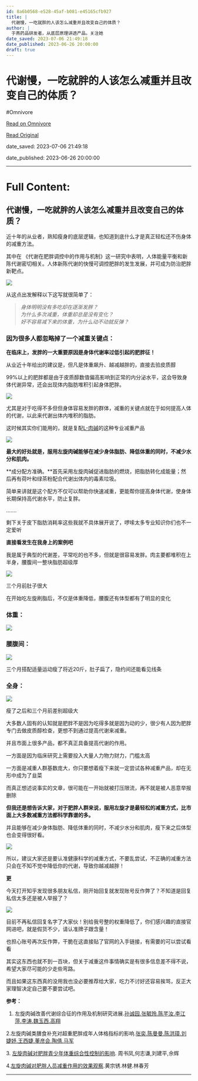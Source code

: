 ```yaml
---
id: 8a6b0568-e528-45af-b081-e45165cfb927
title: |
  代谢慢，一吃就胖的人该怎么减重并且改变自己的体质？
author: |
  于燕药品研发者，从底层原理讲透产品。​关注她
date_saved: 2023-07-06 21:49:18
date_published: 2023-06-26 20:00:00
draft: true
---
```


# 代谢慢，一吃就胖的人该怎么减重并且改变自己的体质？
#Omnivore

[Read on Omnivore](https://omnivore.app/me/-1892e0a0e2a)

[Read Original](https://zhuanlan.zhihu.com/p/514076071)

date_saved: 2023-07-06 21:49:18

date_published: 2023-06-26 20:00:00

--- 

# Full Content: 

## 代谢慢，一吃就胖的人该怎么减重并且改变自己的体质？

近十年的从业者，熟知瘦身的底层逻辑，也知道到底什么才是真正轻松还不伤身体的减重方法。

其中在 《代谢在肥胖调控中的作用与机制》这一研究中表明，人体能量平衡和新陈代谢密切相关。人体新陈代谢的快慢可调控肥胖的发生发展，并可成为防治肥胖新靶点。

![](https://proxy-prod.omnivore-image-cache.app/1170x1560,sB03THarob7CEzLcYxGwwvlxPQBjYBIXD-gC1n5-xtfw/https://pic4.zhimg.com/v2-c2414c96b4e0fe617c7b831142f2928b_b.jpg)

从这点出发解释以下这写就很简单了：

> _身体明明没有多吃却在逐渐发胖？_  
> _为什么多次减重，体重却总是没有变化？_  
> _好不容易减下来的体重，为什么动不动就反弹？_

### 因为很多人都忽略掉了一个减重关键点：

**在临床上，发胖的一大重要原因是身体代谢率过低引起的肥胖征！**

从业近十年给出的建议是，但凡是体重飙升、越减越胖的，直接去验皮质醇

99%以上的肥胖都是由于皮质醇数值偏高影响到正常的内分泌水平，这会导致身体代谢异常，还会出现体内脂肪堆积引起身体肥胖。

![](https://proxy-prod.omnivore-image-cache.app/1280x792,sKyno2HyRprdOCvI7bk7vNugfEa0m2iY57iM7osHXYAc/https://pic3.zhimg.com/v2-13cce80c087e2eb1c23bfdc47c27148e_b.jpg)

尤其是对于吃得不多但但身体容易发胖的群体，减重的关键点就在于如何提高人体的代谢，以此来代谢出体内堆积的脂肪。

这时候其实你们能用的，就是复配[L-肉碱](https://www.zhihu.com/search?q=L-%E8%82%89%E7%A2%B1&search%5Fsource=Entity&hybrid%5Fsearch%5Fsource=Entity&hybrid%5Fsearch%5Fextra=%7B)的这种专业减重产品

![](https://proxy-prod.omnivore-image-cache.app/790x1024,saWO4Mv0e_6swYrbK8cDjNJv5JwbOxREInE_BSrQExso/https://pic1.zhimg.com/v2-eca2daa74c345267d7aa04c0d6e862f8_b.jpg)

**最大的好处就是，服用左旋肉碱能够在减少身体脂肪、降低体重的同时，不减少水分和肌肉。**

**成分配方准确。**首先采用左旋肉碱促进脂肪的燃烧，把脂肪转化成能量；然后再有荷叶和绿茶粉配合代谢出体内的毒素垃圾。

简单来讲就是这个配方不仅可以帮助你快速减重，更能帮你提高身体代谢，使身体长期保持高代谢水平，防止复胖。

.......

剩下关于皮下脂肪消耗率这些我就不具体展开说了，啰嗦太多专业知识你们也不一定爱听

**直接看发生在我身上的案例吧**

我是属于典型的代谢差，平常吃的也不多，但就是很容易发胖。肉主要都堆积在上半身，腰腹间一整块脂肪超级厚

![](https://proxy-prod.omnivore-image-cache.app/1920x1440,sdRkugZYUg1vG9o5-mGALphOa52zBEw_kQg5vjZzTvPc/https://pic1.zhimg.com/v2-1c593fb9dbdbc03452cc6ffd9c26e8a8_b.jpg)

三个月前肚子很大

在开始吃左旋刷脂后，不仅是体重降低，腰腹还有体型都有了明显的变化

### 体重：

![](https://proxy-prod.omnivore-image-cache.app/1221x1353,srKdruYmuK4g2j-_Ge3Jkr5AV50XDAP4GCreB-9znH80/https://pic4.zhimg.com/v2-85237e7f59864fddc5f2e375ad3ddc83_b.jpg)

### 腰腹间：

![](https://proxy-prod.omnivore-image-cache.app/828x1104,sTzo7PeFNMyi26RCcArtSBzBg3UcQgl6HTY3xatmkqkE/https://pic1.zhimg.com/v2-bfd2616e46f3f97d673c5e5aedc89640_b.jpg)

三个月搭配适量运动瘦了将近20斤，肚子扁了，隐约间还能看见线条

### 全身：

![](https://proxy-prod.omnivore-image-cache.app/1170x1272,sxuWf-VQ95sG6Oa-SoTlDQjDRal11TARGHav7ZgifcEA/https://pic3.zhimg.com/v2-b7f5c7773590fbd95b637e526d514da2_b.jpg)

瘦了之后和三个月前差别超级大

大多数人固有的认知就是肥胖不是因为吃得多就是因为动的少，很少有人因为肥胖专门去做皮质醇检查，更想不到通过提高代谢来减重。

并且市面上很多产品，都不真正具备提高代谢的作用。

一方面是因为临床研究上需要投入大量人力物力财力，门槛太高

一方面是减重人群基数庞大，你只要想着瘦下来就一定尝试各种减重产品，却在无形中成为了韭菜

而真正想述说事实的文章，很可能在一开始就被打压限流，再不就是被人恶意举报删除

**但我还是想告诉大家，对于肥胖人群来说，服用左旋才是最轻松的减重方式，比市面上大多数减重方法都科学靠谱的多。**

并且能够在减少身体脂肪、降低体重的同时，不减少水分和肌肉，瘦下来之后体型也会变得很好看。

![](https://proxy-prod.omnivore-image-cache.app/804x1535,sGTvchhPbmcIuBNIDVgVcH8dCnqBZIfhUa7CuTclf9qY/https://pic4.zhimg.com/v2-8d8ee5b611a1068638c3220607f27297_b.jpg)

所以，建议大家还是要认准健康科学的减重方式，不要乱尝试，不正确的减重方法只会在不知不觉中降低你的代谢，导致你越减越胖！

**更**

今天打开知乎发现很多朋友私信，刚开始回复就发现账号反作弊了？不知道是回复私信太多还是被人举报了？

![](https://proxy-prod.omnivore-image-cache.app/728x466,sNCOtv7FpJkY2bL-7SQY0PlnoiRNh71kqyMYxzY_EFZQ/https://pic4.zhimg.com/v2-e0c3910e38aaf3e28d38f5377ee4bd1f_b.jpg)

目前不再私信回复名字了大家伙！别给我号整的权重降低了，你们感兴趣的直接官网进吧，就是假货不少，请认准牌子跟含量！

也担心账号再次反作弊，干脆在这直接贴了官网的入手链接，有需要的可以尝试看看

其实这东西也就不到一百块，但关于减重这件事情确实是有很多信息差不得不说，希望大家尽可能的少走些弯路。

而且如果这东西真的没用我也没必要推荐给大家，吃力不讨好还容易挨骂，反正大家理智决定自己要不要尝试吧。

**参考：**

1. 左旋肉碱改善代谢综合征的作用及机制研究进展.[孙诚园.](https://link.zhihu.com/?target=https%3A//kns.cnki.net/kcms2/author/detail%3Fv%3D6BdpzueOwTETAKpKq%5FisrNePwKqQX0DnKcJx3%5FyUh5m4DTUHOgesW8YD4KT8OJyhXF7X49yOmQRukFA%5Ff1VaEdwnFF-5LosGCTp7dros4uA%3D%26uniplatform%3DNZKPT)[张毓玲.](https://link.zhihu.com/?target=https%3A//kns.cnki.net/kcms2/author/detail%3Fv%3D6BdpzueOwTETAKpKq%5FisrNePwKqQX0DnoliqHrWcI9xgMXAB%5FnCE8HkgpdlUu-G3xis2c6AtWK5qXkaGT3Gh9O0BtGJ-v5zi8kDADK-Za6g%3D%26uniplatform%3DNZKPT)[陈芊汝.](https://link.zhihu.com/?target=https%3A//kns.cnki.net/kcms2/author/detail%3Fv%3D6BdpzueOwTETAKpKq%5FisrNePwKqQX0Dn8JdAnyrzWuVvX8TJVo7dMitMAIEoBrKoU36w%5FGlx5W8JFf9s9a8edkOt-qecRCC4HCVSJCWXgWI%3D%26uniplatform%3DNZKPT)[李江萍.](https://link.zhihu.com/?target=https%3A//kns.cnki.net/kcms2/author/detail%3Fv%3D6BdpzueOwTETAKpKq%5FisrNePwKqQX0DnoliqHrWcI9xWiPK4Hhnxk%5F9iQzSeCEPXf6H5M3qWOlsuYSlYIee23G3YN1uXr5FGIUAwjRG7Nbw%3D%26uniplatform%3DNZKPT)[李涛.](https://link.zhihu.com/?target=https%3A//kns.cnki.net/kcms2/author/detail%3Fv%3D6BdpzueOwTETAKpKq%5FisrNePwKqQX0DnFeEpsLRKDcwlReNXR9taP%5F-YOfEY-pXaeTEO5WBWjEnPlxdZo0WehW4XvI4KyfezfYNdvsZ-jcg%3D%26uniplatform%3DNZKPT)[魏玉西.](https://link.zhihu.com/?target=https%3A//kns.cnki.net/kcms2/author/detail%3Fv%3D6BdpzueOwTETAKpKq%5FisrNePwKqQX0DnqJAR072ZpT2dE6KFpyiSogKufZPGUo8XmfD4bgCma15HLljn8rMNZXB2Q0Rfac7xbfCBEjhnbJ4%3D%26uniplatform%3DNZKPT)[高翔](https://link.zhihu.com/?target=https%3A//kns.cnki.net/kcms2/author/detail%3Fv%3D6BdpzueOwTETAKpKq%5FisrNePwKqQX0Dnqv9ThdtLRCaxc9Y2PNBRRxFvApfMfIBWQkPYmGGslSUwyBX6lcckPE13cHleGJ1DcYt%5FOdZINgA%3D%26uniplatform%3DNZKPT)

2.左旋肉碱类膳食补充对超重肥胖成年人体格指标的影响.[张奕.](https://link.zhihu.com/?target=https%3A//kns.cnki.net/kcms2/author/detail%3Fv%3D6BdpzueOwTGHoDlIcrht4-romvzvyjAh36edyQO2EVPivAFuD7Zl3%5F22s1QbPt0-HYETulYi-v-txG0l3QX1eme0JVJkAoRSmm-jM9mEnlc%3D%26uniplatform%3DNZKPT)[陈曼曼.](https://link.zhihu.com/?target=https%3A//kns.cnki.net/kcms2/author/detail%3Fv%3D6BdpzueOwTGHoDlIcrht4-romvzvyjAhzEf78XT4bRyslZUKVcSHsCUOkEQcuXWc%5F4b5SrOH9rUR4G4UIl7oSKGZsULijMrTKiMjqQWuT4k%3D%26uniplatform%3DNZKPT)[陈洪璋.](https://link.zhihu.com/?target=https%3A//kns.cnki.net/kcms2/author/detail%3Fv%3D6BdpzueOwTGHoDlIcrht4-romvzvyjAhmKgx2qDPh%5Fb9adseNNef3dZI3RpZqbrK1aFH2knfIzlprJU%5Fl2V3KtH0FniplJAOgUkQcg9O1Ro%3D%26uniplatform%3DNZKPT)[刘婕妤.](https://link.zhihu.com/?target=https%3A//kns.cnki.net/kcms2/author/detail%3Fv%3D6BdpzueOwTGHoDlIcrht4-romvzvyjAhnA61sU961HKpNxyWoSlriRrS0PheuUAetQJNF4n5BtVi08PQLL2UdZ%5FrdCVtfbRsa2KmKUyI07w%3D%26uniplatform%3DNZKPT)[王西婕.](https://link.zhihu.com/?target=https%3A//kns.cnki.net/kcms2/author/detail%3Fv%3D6BdpzueOwTGHoDlIcrht4-romvzvyjAhSaoKpZFQws89%5FnMhQwd3bBvW1bVLc57sEH78bK92RIXQ-gzcmF881eMeh57zrIGLjEZ9z-nTF3U%3D%26uniplatform%3DNZKPT)[董彦会.](https://link.zhihu.com/?target=https%3A//kns.cnki.net/kcms2/author/detail%3Fv%3D6BdpzueOwTFCHJ6TZtUMcv9HNS63GNpWJcu7aMR6IsBks2fer9olbXfAVesVkY0iFgF1pzGN9S3RweWqhmsweNaxt1IgH%5FE3l1QtZD%5F8wlA%3D%26uniplatform%3DNZKPT)[陶倩.](https://link.zhihu.com/?target=https%3A//kns.cnki.net/kcms2/author/detail%3Fv%3D6BdpzueOwTFCHJ6TZtUMcv9HNS63GNpW33tNj8PqFM3p4smxNZ%5FLbAfyhayN9myrnH1ZTTlNrwth-ULDAFYF2IohLUkyVRggVXJLNhBRfVs%3D%26uniplatform%3DNZKPT)[马军](https://link.zhihu.com/?target=https%3A//kns.cnki.net/kcms2/author/detail%3Fv%3D6BdpzueOwTFCHJ6TZtUMcv9HNS63GNpW2pcBdscb%5FDv%5Fgnm6%5FC30Ik5qtUDSrA-3f-EGS6N8ClKOjLZydT7PBvDKsJibjVcs2OlBS2rADW4%3D%26uniplatform%3DNZKPT)

3\. [左旋肉碱对肥胖青少年体重综合性控制的影响](https://link.zhihu.com/?target=https%3A//kns.cnki.net/kcms2/article/abstract%3Fv%3D6BdpzueOwTEKWQTJCXCxsbQEN-QsNMuhKoXYVrirlPR4iKYPHfk9mX8%5F1ZL%5FEIzi%5FHH9rbFPHsZScPwXX0MkS8keDk%5FQ4wJtXBSZIqvd4eHK%5Ff32OB6U-YP2rmWUT5tASKaglyp7Alw%3D%26uniplatform%3DNZKPT%26language%3DCHS). 周书凤,何志谦,刘建平,佘辉

4.[左旋肉碱对肥胖人员减重作用的效果观察](https://link.zhihu.com/?target=https%3A//kns.cnki.net/kcms2/article/abstract%3Fv%3D6BdpzueOwTEKWQTJCXCxsbQEN-QsNMuhKoXYVrirlPRodfxhVvJVoRLTCCwnUcp5u-4nPQUpSrevdcZnDNSq4xnPQg7sC8pNZDNXvkcrBbTQ90ALpfAQhOA8jpxENE5I9YpVotoJSOM%3D%26uniplatform%3DNZKPT%26language%3DCHS).黄宗锈.林健.林春芳

---

